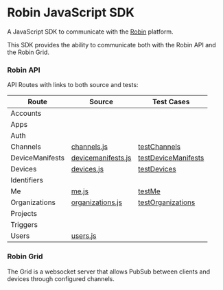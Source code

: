 # Robin JavaScript SDK

A JavaScript SDK to communicate with the [Robin](http://getrobin.com/) platform.

This SDK provides the ability to communicate both with the Robin API and the Robin Grid.

### Robin API

API Routes with links to both source and tests:

| Route  | Source   | Test Cases  |
| ------ | -------- | ----------- |
| Accounts | | |
| Apps | | |
| Auth | | |
| Channels | [channels.js](lib/api/channels.js) | [testChannels](test/testChannels.js) |
| DeviceManifests | [devicemanifests.js](lib/api/devicemanifests.js) | [testDeviceManifests](test/testDeviceManifests.js) |
| Devices | [devices.js](lib/api/devices.js) | [testDevices](test/testDevices.js) |
| Identifiers | | |
| Me | [me.js](lib/api/me.js) | [testMe](test/testMe.js) |
| Organizations | [organizations.js](lib/api/organizations.js) | [testOrganizations](test/testOrganizations.js) |
| Projects | | |
| Triggers | | |
| Users | [users.js](lib/api/users.js) | |

### Robin Grid

The Grid is a websocket server that allows PubSub between clients and devices through configured channels.